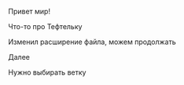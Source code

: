 Привет мир!

Что-то про Тефтельку

Изменил расширение файла, можем продолжать

Далее

Нужно выбирать ветку
